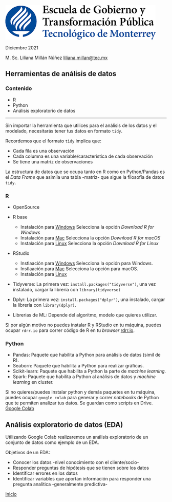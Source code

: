 ![](./images/egytp_logo.png)

Diciembre 2021

M. Sc. Liliana Millán Núñez liliana.millan@tec.mx

## Herramientas de análisis de datos

### Contenido

+ R
+ Python
+ Análisis exploratorio de datos

***

Sin importar la herramienta que utilices para el análisis de los datos y el modelado, necesitarás tener tus datos en formato `tidy`.

Recordemos que el formato `tidy` implica que:

* Cada fila es una observación
* Cada columna es una variable/característica de cada observación
* Se tiene una matriz de observaciones

La estructura de datos que se ocupa tanto en R como en Python/Pandas es el *Data Frame* que asimila una tabla -matriz- que sigue la filosofía de datos `tidy`.

### R

+ OpenSource
+ R base
  + Instalación para [Windows](https://cran.itam.mx/) Selecciona la opción *Download R for Windows*
  + Instalación para [Mac](https://cran.itam.mx/) Selecciona la opción *Download R for macOS*
  + Instalación para [Linux](https://cran.itam.mx/) Selecciona la opción *Download R for Linux*
+ RStudio
  + Instlaación para [Windows](https://www.rstudio.com/products/rstudio/download/#download) Selecciona la opción para Windows.
  + Instlaación para [Mac](https://www.rstudio.com/products/rstudio/download/#download) Selecciona la opción para macOS.
  + Instalación para [Linux](https://www.rstudio.com/products/rstudio/download/#download)

+ Tidyverse: La primera vez: `install.packages("tidyverse")`, una vez instalado, cargar la librería con `library(tidyverse)`
+ Dplyr: La primera vez: `install.packages("dplyr")`, una instalado, cargar la librería con `library(dplyr)`.
+ Librerias de ML: Depende del algoritmo, modelo que quieres utilizar.

Si por algún motivo no puedes instalar R y RStudio en tu máquina, puedes ocupar `rdrr.io` para correr código de R en tu *browser* [rdrr.io](https://rdrr.io/snippets/).

### Python

+ Pandas: Paquete que habilita a Python para análisis de datos (simil de R).
+ Seaborn: Paquete que habilita a Python para realizar gráficas.
+ Scikit-learn: Paquete que habilita a Python la parte de *machine learning*.
+ Spark: Paquete que habilita a Python al análisis de datos y *machine learning* en cluster.

Si no quieres/puedes instalar python y demás paquetes en tu máquina, puedes ocupar `google colab` para generar y correr *notebooks* de Python que te permiten analizar tus datos. Se guardan como scripts en Drive. [Google Colab](https://colab.research.google.com)


## Análisis exploratorio de datos (EDA)

Utilizando Google Colab realizaremos un análisis exploratorio de un conjunto de datos como ejemplo de un EDA.

Objetivos de un EDA:

* Conocer los datos -nivel conocimiento con el cliente/socio-
* Responder preguntas de hipótesis que se tienen sobre los datos
* Identificar errores en los datos
* Identificar variables que aportan información para responder una pregunta analítica -generalmente predictiva-


[Inicio](./index.md)
